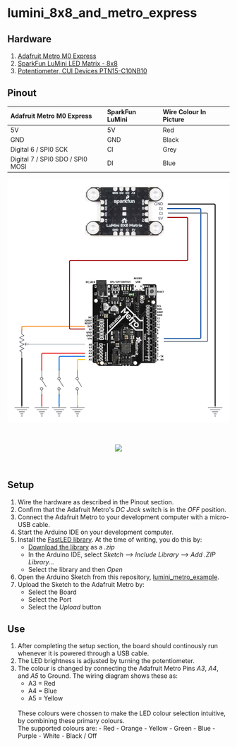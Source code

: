 # lumini_8x8_and_metro_express

## Hardware

1.  [Adafruit Metro M0 Express](https://learn.adafruit.com/adafruit-metro-rp2040/pinouts)
2.  [SparkFun LuMini LED Matrix - 8x8](https://learn.sparkfun.com/tutorials/lumini-8x8-matrix-hookup-guide?_ga=2.269100921.9462074.1712349924-870672267.1710346008)
3.  [Potentiometer, CUI Devices PTN15-C10NB10](https://www.cuidevices.com/product/motion-and-control/potentiometers/trimmer-potentiometers/ptn15-c10nb10)

## Pinout

| Adafruit Metro M0 Express        | SparkFun LuMini | Wire Colour In Picture |
| :------------------------------- | :-------------- | :--------------------- |
| 5V                               | 5V              | Red                    |
| GND                              | GND             | Black                  |
| Digital 6 / SPI0 SCK             | CI              | Grey                   |
| Digital 7 / SPI0 SDO / SPI0 MOSI | DI              | Blue                   |


<p align="center"><img src="/readme_assets/sparkfun_lumini_and_adafruit_metro.png" width="800"/></p>
<br/>
<p align="center"><img src="/readme_assets/readme_overall.png" width="800"/></p>
<br/>

## Setup

1.  Wire the hardware as described in the Pinout section.
2.  Confirm that the Adafruit Metro's _DC Jack_ switch is in the _OFF_ position.
3.  Connect the Adafruit Metro to your development computer with a micro-USB cable.
4.  Start the Arduino IDE on your development computer.
5.  Install the [FastLED library](https://github.com/FastLED/FastLED/).
    At the time of writing, you do this by:
    - [Download the library](https://github.com/FastLED/FastLED/archive/master.zip) as a _.zip_
    - In the Arduino IDE, select _Sketch ⟶ Include Library ⟶ Add .ZIP Library..._
    - Select the library and then _Open_
6.  Open the Arduino Sketch from this repository, [lumini_metro_example](./lumini_metro_example.ino).
7.  Upload the Sketch to the Adafruit Metro by:
    - Select the Board
    - Select the Port
    - Select the _Upload_ button

## Use

1.  After completing the setup section, the board should continously run whenever it is powered through a USB cable.
2.  The LED brightness is adjusted by turning the potentiometer.
3.  The colour is changed by connecting the Adafruit Metro Pins _A3_, _A4_, and _A5_ to Ground.
    The wiring diagram shows these as:
    - A3 = Red
    - A4 = Blue
    - A5 = Yellow
    <br/>
    These colours were chossen to make the LED colour selection intuitive, by combining these primary colours.
    <br/>
    The supported colours are:
    - Red
    - Orange
    - Yellow
    - Green
    - Blue
    - Purple
    - White
    - Black / Off
